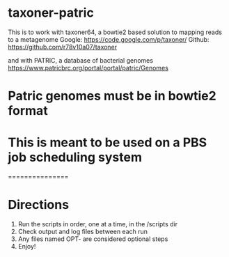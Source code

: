 taxoner-patric
==============

This is to work with taxoner64, a bowtie2 based solution to mapping reads to a metagenome 
Google: https://code.google.com/p/taxoner/
Github: https://github.com/r78v10a07/taxoner

and with PATRIC, a database of bacterial genomes
https://www.patricbrc.org/portal/portal/patric/Genomes

# Patric genomes must be in bowtie2 format
# This is meant to be used on a PBS job scheduling system

===============
# Directions
1. Run the scripts in order, one at a time, in the /scripts dir
2. Check output and log files between each run
3. Any files named OPT- are considered optional steps
4. Enjoy!

